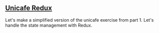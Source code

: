 [Unicafe Redux](https://fullstackopen.com/en/part6/flux_architecture_and_redux#exercises-6-1-6-2)
---
Let's make a simplified version of the unicafe exercise from part 1. Let's handle the state management with Redux.